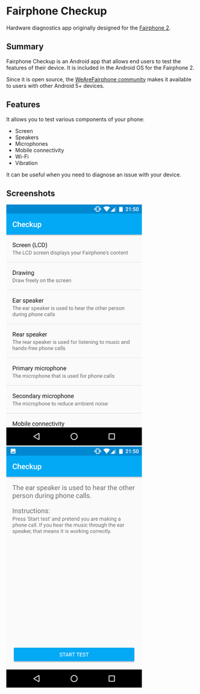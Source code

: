 # Fairphone Checkup

Hardware diagnostics app originally designed for the [Fairphone 2][fairphone2].

## Summary

Fairphone Checkup is an Android app that allows end users to test the features of their device.
It is included in the Android OS for the Fairphone 2.

Since it is open source, the [WeAreFairphone community](wearefairphone) makes it available to users with other Android 5+ devices.

## Features

It allows you to test various components of your phone:

* Screen
* Speakers
* Microphones
* Mobile connectivity
* Wi-Fi
* Vibration

It can be useful when you need to diagnose an issue with your device.

## Screenshots

![Home screen](screenshot-home.png)
![Ear speaker check](screenshot-ear-speaker.png)

[fairphone2]: https://en.wikipedia.org/wiki/Fairphone_2 "Fairphone 2 - Wikipedia"
[wearefairphone]: https://github.com/WeAreFairphone "WeAreFairphone on GitHub"
